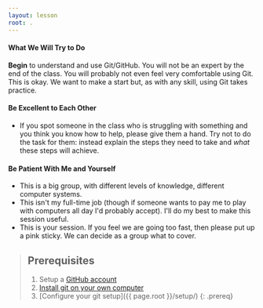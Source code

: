 ```yaml
---
layout: lesson
root: .
---
```

#### What We Will Try to Do

**Begin** to understand and use Git/GitHub. You will not be an expert by the end of the class. You will probably not even feel very comfortable using Git. This is okay. We want to make a start but, as with any skill, using Git takes practice.

#### Be Excellent to Each Other

* If you spot someone in the class who is struggling with something and you think you know how to help, please give them a hand. Try not to do the task for them: instead explain the steps they need to take and *what* these steps will achieve.

#### Be Patient With Me and Yourself

* This is a big group, with different levels of knowledge, different computer systems.
* This isn't my full-time job (though if someone wants to pay me to play with computers all day I'd probably accept). I'll do my best to make this session useful.
* This is your session. If you feel we are going too fast, then please put up a pink sticky. We can decide as a group what to cover.

> ## Prerequisites
>
> 1. Setup a [GitHub account](https://github.com/)
> 2. [Install git on your own computer](https://help.github.com/articles/set-up-git/)
> 3. [Configure your git setup]({{ page.root }}/setup/)
{: .prereq}

